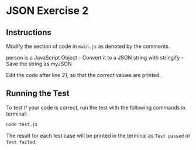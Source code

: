 # JSON Exercise 2
## Instructions
Modify the section of code in ```main.js``` as denoted by the comments.

person is a JavaScript Object
    - Convert it to a JSON string with stringify
    - Save the string as myJSON

Edit the code after line 21, so that the correct values are printed. 

## Running the Test
To test if your code is correct, run the test with the following commands in terminal:
```bash
node test.js
```

The result for each test case will be printed in the terminal as ```Test passed``` or ```Test failed```.


